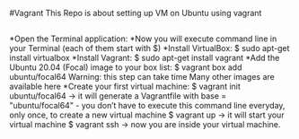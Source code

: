 #Vagrant
This Repo is about setting up VM on Ubuntu using vagrant
##

*Open the Terminal application:
 *Now you will execute command line in your Terminal (each of them start with $)
*Install VirtualBox: $ sudo apt-get install virtualbox
*Install Vagrant: $ sudo apt-get install vagrant
*Add the Ubuntu 20.04 (Focal) image to your box list: $ vagrant box add ubuntu/focal64 Warning: this step can take time
Many other images are available here
*Create your first virtual machine:
$ vagrant init ubuntu/focal64 -> it will generate a Vagrantfile with base = "ubuntu/focal64" - you don’t have to execute this command line everyday, only once, to create a new virtual machine
$ vagrant up -> it will start your virtual machine
$ vagrant ssh -> now you are inside your virtual machine.